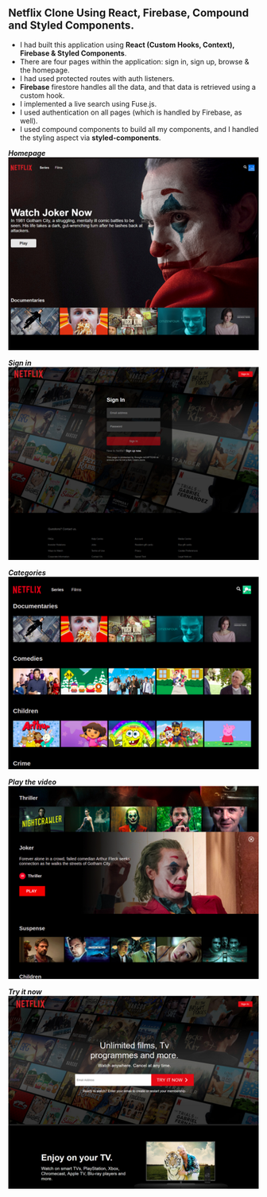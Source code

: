 ## Netflix Clone Using React, Firebase, Compound and Styled Components.

- I had built this application using **React (Custom Hooks, Context), Firebase & Styled Components**.  
- There are four pages within the application: sign in, sign up, browse & the homepage.  
- I had used protected routes with auth listeners.  
- **Firebase** firestore handles all the data, and that data is retrieved using a custom hook.  
- I implemented a live search using Fuse.js.  
- I used authentication on all pages (which is handled by Firebase, as well).  
- I used compound components to build all my components, and I handled the styling aspect via **styled-components**. 

***Homepage***
![Homepage](/public/github/netflix_home.png)

***Sign in***
![Signin](/public/github/netflix_signin.png)

***Categories***
![Categories](/public/github/netflix_categories.png)

***Play the video***
![Play the video](/public/github/netflix_joker.png)

***Try it now***
![Try it now](/public/github/netflix_ad.png)